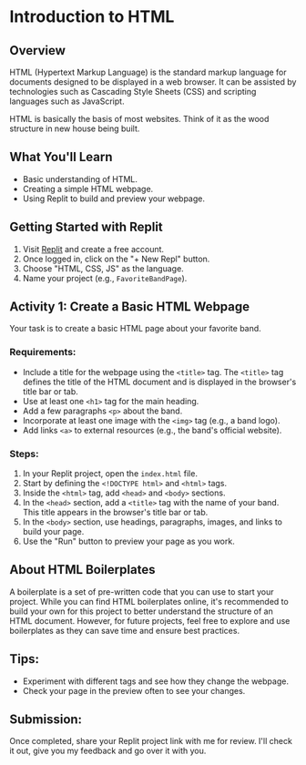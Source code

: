 # Introduction to HTML

## Overview
HTML (Hypertext Markup Language) is the standard markup language for documents designed to be displayed in a web browser. It can be assisted by technologies such as Cascading Style Sheets (CSS) and scripting languages such as JavaScript.

HTML is basically the basis of most websites. Think of it as the wood structure in new house being built.

## What You'll Learn
- Basic understanding of HTML.
- Creating a simple HTML webpage.
- Using Replit to build and preview your webpage.

## Getting Started with Replit
1. Visit [Replit](https://replit.com/) and create a free account.
2. Once logged in, click on the "+ New Repl" button.
3. Choose "HTML, CSS, JS" as the language.
4. Name your project (e.g., `FavoriteBandPage`).

## Activity 1: Create a Basic HTML Webpage
Your task is to create a basic HTML page about your favorite band.

### Requirements:
- Include a title for the webpage using the `<title>` tag. The `<title>` tag defines the title of the HTML document and is displayed in the browser's title bar or tab.
- Use at least one `<h1>` tag for the main heading.
- Add a few paragraphs `<p>` about the band.
- Incorporate at least one image with the `<img>` tag (e.g., a band logo).
- Add links `<a>` to external resources (e.g., the band's official website).

### Steps:
1. In your Replit project, open the `index.html` file.
2. Start by defining the `<!DOCTYPE html>` and `<html>` tags.
3. Inside the `<html>` tag, add `<head>` and `<body>` sections.
4. In the `<head>` section, add a `<title>` tag with the name of your band. This title appears in the browser's title bar or tab.
5. In the `<body>` section, use headings, paragraphs, images, and links to build your page.
6. Use the "Run" button to preview your page as you work.

## About HTML Boilerplates
A boilerplate is a set of pre-written code that you can use to start your project. While you can find HTML boilerplates online, it's recommended to build your own for this project to better understand the structure of an HTML document. However, for future projects, feel free to explore and use boilerplates as they can save time and ensure best practices.

## Tips:
- Experiment with different tags and see how they change the webpage.
- Check your page in the preview often to see your changes.

## Submission:
Once completed, share your Replit project link with me for review. I'll check it out, give you my feedback and go over it with you.
